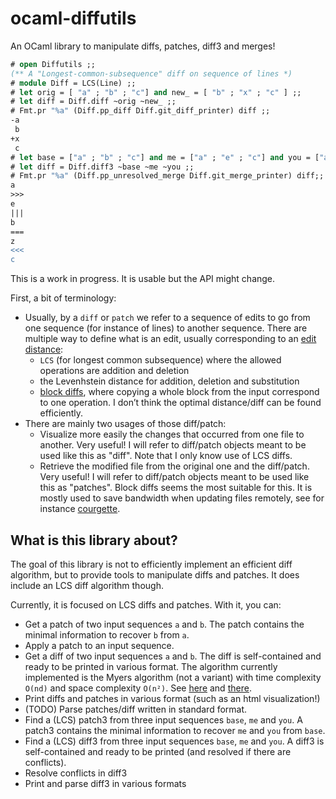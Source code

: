 # ocaml-diffutils

An OCaml library to manipulate diffs, patches, diff3 and merges!

```ocaml
# open Diffutils ;;
(** A "Longest-common-subsequence" diff on sequence of lines *)
# module Diff = LCS(Line) ;;
# let orig = [ "a" ; "b" ; "c"] and new_ = [ "b" ; "x" ; "c" ] ;;
# let diff = Diff.diff ~orig ~new_ ;;
# Fmt.pr "%a" (Diff.pp_diff Diff.git_diff_printer) diff ;;
-a
 b
+x
 c
# let base = ["a" ; "b" ; "c"] and me = ["a" ; "e" ; "c"] and you = ["a" ; "z" ; "c" ] ;;
# let diff = Diff.diff3 ~base ~me ~you ;;
# Fmt.pr "%a" (Diff.pp_unresolved_merge Diff.git_merge_printer) diff;;
a
>>>
e
|||
b
===
z
<<<
c
```

This is a work in progress. It is usable but the API might change.

First, a bit of terminology:

- Usually, by a `diff` or `patch` we refer to a sequence of edits to go from one
  sequence (for instance of lines) to another sequence. There are multiple way
  to define what is an edit, usually corresponding to an [edit
  distance](https://en.wikipedia.org/wiki/Edit_distance):
  - `LCS` (for longest common subsequence) where the allowed operations are
    addition and deletion
  - the Levenhstein distance for addition, deletion and substitution
  - [block diffs](http://www.daemonology.net/bsdiff/), where copying a whole
    block from the input correspond to one operation. I don’t think the optimal
    distance/diff can be found efficiently.
- There are mainly two usages of those diff/patch:
  - Visualize more easily the changes that occurred from one file to another.
    Very useful! I will refer to diff/patch objects meant to be used like this
    as "diff". Note that I only know use of LCS diffs.
  - Retrieve the modified file from the original one and the diff/patch. Very
    useful! I will refer to diff/patch objects meant to be used like this as
    "patches". Block diffs seems the most suitable for this. It is mostly used
    to save bandwidth when updating files remotely, see for instance
    [courgette](https://www.chromium.org/developers/design-documents/software-updates-courgette/).

## What is this library about?

The goal of this library is not to efficiently implement an efficient diff
algorithm, but to provide tools to manipulate diffs and patches. It does include
an LCS diff algorithm though.

Currently, it is focused on LCS diffs and patches. With it, you can:

- Get a patch of two input sequences `a` and `b`. The patch contains the minimal
  information to recover `b` from `a`.
- Apply a patch to an input sequence.
- Get a diff of two input sequences `a` and `b`. The diff is self-contained and
  ready to be printed in various format. The algorithm currently implemented is
  the Myers algorithm (not a variant) with time complexity `O(nd)` and space
  complexity `O(n²)`. See [here](http://www.xmailserver.org/diff2.pdf) and
  [there](https://blog.jcoglan.com/2017/02/12/the-myers-diff-algorithm-part-1/).
- Print diffs and patches in various format (such as an html visualization!)
- (TODO) Parse patches/diff written in standard format.
- Find a (LCS) patch3 from three input sequences `base`, `me` and `you`. A
  patch3 contains the minimal information to recover `me` and `you` from `base`.
- Find a (LCS) diff3 from three input sequences `base`, `me` and `you`. A diff3
  is self-contained and ready to be printed (and resolved if there are
  conflicts).
- Resolve conflicts in diff3
- Print and parse diff3 in various formats
